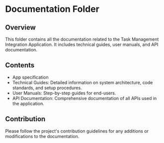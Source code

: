 # Documentation Folder

## Overview
This folder contains all the documentation related to the Task Management Integration Application. It includes technical guides, user manuals, and API documentation.

## Contents
- App specification
- Technical Guides: Detailed information on system architecture, code standards, and setup procedures.
- User Manuals: Step-by-step guides for end-users.
- API Documentation: Comprehensive documentation of all APIs used in the application.

## Contribution
Please follow the project's contribution guidelines for any additions or modifications to the documentation.

